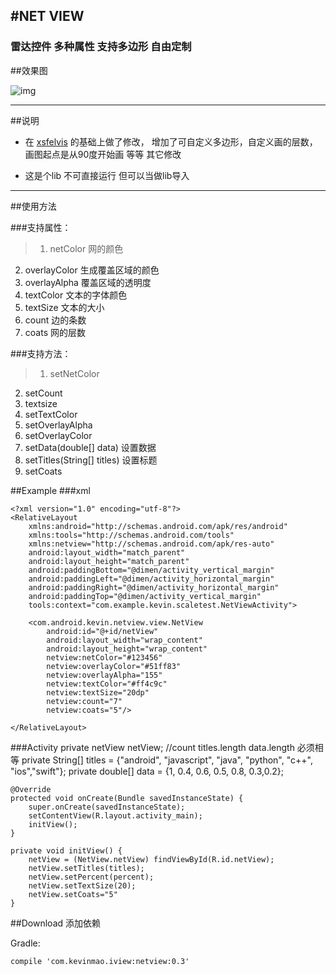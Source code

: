 #NET VIEW
---
### 雷达控件 多种属性 支持多边形 自由定制

##效果图

![img](https://github.com/vinyumao/NetView/blob/master/netview/src/main/res/raw/screenshot/1951.png)

---
##说明
* 在 [xsfelvis](https://github.com/xsfelvis/NetView) 的基础上做了修改， 增加了可自定义多边形，自定义画的层数，画图起点是从90度开始画
等等 其它修改

* 这是个lib 不可直接运行 但可以当做lib导入
---
##使用方法

###支持属性：
>1. netColor 网的颜色
2. overlayColor 生成覆盖区域的颜色
3. overlayAlpha 覆盖区域的透明度
4. textColor 文本的字体颜色
5. textSize 文本的大小
6. count 边的条数
7. coats 网的层数

###支持方法：
>1. setNetColor
2. setCount
3. textsize
4. setTextColor
5. setOverlayAlpha
6. setOverlayColor
7. setData(double[] data)  设置数据
8. setTitles(String[] titles) 设置标题
9. setCoats


##Example
###xml

	<?xml version="1.0" encoding="utf-8"?>
	<RelativeLayout
	    xmlns:android="http://schemas.android.com/apk/res/android"
	    xmlns:tools="http://schemas.android.com/tools"
	    xmlns:netview="http://schemas.android.com/apk/res-auto"
	    android:layout_width="match_parent"
	    android:layout_height="match_parent"
	    android:paddingBottom="@dimen/activity_vertical_margin"
	    android:paddingLeft="@dimen/activity_horizontal_margin"
	    android:paddingRight="@dimen/activity_horizontal_margin"
	    android:paddingTop="@dimen/activity_vertical_margin"
	    tools:context="com.example.kevin.scaletest.NetViewActivity">

	    <com.android.kevin.netview.view.NetView
			android:id="@+id/netView"
	        android:layout_width="wrap_content"
	        android:layout_height="wrap_content"
	        netview:netColor="#123456"
	        netview:overlayColor="#51ff83"
	        netview:overlayAlpha="155"
	        netview:textColor="#ff4c9c"
	        netview:textSize="20dp"
	        netview:count="7"
	        netview:coats="5"/>

	</RelativeLayout>

###Activity
	private netView netView;
	//count titles.length data.length   必须相等
    private String[] titles = {"android", "javascript", "java", "python", "c++", "ios","swift"};
    private double[] data = {1, 0.4, 0.6, 0.5, 0.8, 0.3,0.2};

    @Override
    protected void onCreate(Bundle savedInstanceState) {
        super.onCreate(savedInstanceState);
        setContentView(R.layout.activity_main);
        initView();
    }

    private void initView() {
        netView = (NetView.netView) findViewById(R.id.netView);
        netView.setTitles(titles);
        netView.setPercent(percent);
		netView.setTextSize(20);
		netView.setCoats="5"
    }

##Download  添加依赖

 Gradle:

	compile 'com.kevinmao.iview:netview:0.3'
